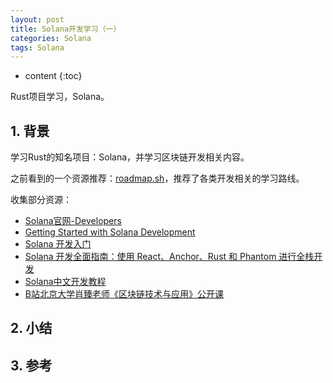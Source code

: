 ```yaml
---
layout: post
title: Solana开发学习（一）
categories: Solana
tags: Solana
---
```


* content
{:toc}

Rust项目学习，Solana。



## 1. 背景

学习Rust的知名项目：Solana，并学习区块链开发相关内容。

之前看到的一个资源推荐：[roadmap.sh](https://roadmap.sh/)，推荐了各类开发相关的学习路线。

收集部分资源：

* [Solana官网-Developers](https://solana.com/developers)
* [Getting Started with Solana Development](https://solana.com/docs/intro/dev)
* [Solana 开发入门](https://www.solana-cn.com/SolanaDocumention/intro/dev.html)
* [Solana 开发全面指南：使用 React、Anchor、Rust 和 Phantom 进行全栈开发](https://learnblockchain.cn/article/8552)
* [Solana中文开发教程](https://www.solanazh.com/)
* [B站北京大学肖臻老师《区块链技术与应用》公开课](https://www.bilibili.com/video/BV1Vt411X7JF/?vd_source=477b80445c7c1a81617bbea3bdf9a3c1)

## 2. 小结


## 3. 参考

